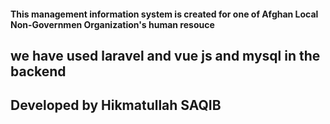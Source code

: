 #### This management information system is created for one of Afghan Local Non-Governmen Organization's human resouce

## we have used laravel and vue js and mysql in the backend

## Developed by Hikmatullah SAQIB

 